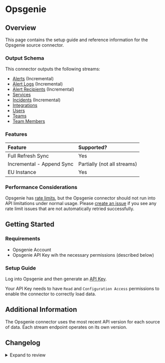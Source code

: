 # Opsgenie

## Overview

This page contains the setup guide and reference information for the Opsgenie source connector.

### Output Schema

This connector outputs the following streams:

- [Alerts](https://docs.opsgenie.com/docs/alert-api) \(Incremental\)
- [Alert Logs](https://docs.opsgenie.com/docs/alert-api-continued#list-alert-logs) \(Incremental\)
- [Alert Recipients](https://docs.opsgenie.com/docs/alert-api-continued#list-alert-recipients) \(Incremental\)
- [Services](https://docs.opsgenie.com/docs/service-api)
- [Incidents](https://docs.opsgenie.com/docs/incident-api) \(Incremental\)
- [Integrations](https://docs.opsgenie.com/docs/integration-api)
- [Users](https://docs.opsgenie.com/docs/user-api)
- [Teams](https://docs.opsgenie.com/docs/team-api)
- [Team Members](https://docs.opsgenie.com/docs/team-member-api)

### Features

| Feature                   | Supported?                    |
| :------------------------ | :---------------------------- |
| Full Refresh Sync         | Yes                           |
| Incremental - Append Sync | Partially \(not all streams\) |
| EU Instance               | Yes                           |

### Performance Considerations

Opsgenie has [rate limits](https://docs.opsgenie.com/docs/api-rate-limiting), but the Opsgenie connector should not run into API limitations under normal usage. Please [create an issue](https://github.com/airbytehq/airbyte/issues) if you see any rate limit issues that are not automatically retried successfully.

## Getting Started

### Requirements

- Opsgenie Account
- Opsgenie API Key wih the necessary permissions \(described below\)

### Setup Guide

Log into Opsgenie and then generate an [API Key](https://support.atlassian.com/opsgenie/docs/api-key-management/).

Your API Key needs to have `Read` and `Configuration Access` permissions to enable the connector to correctly load data.

## Additional Information

The Opsgenie connector uses the most recent API version for each source of data. Each stream endpoint operates on its own version.

## Changelog

<details>
  <summary>Expand to review</summary>

| Version | Date       | Pull Request                                             | Subject                                                                         |
| :------ | :--------- | :------------------------------------------------------- | :------------------------------------------------------------------------------ |
| 0.4.1   | 2024-08-16 | [44196](https://github.com/airbytehq/airbyte/pull/44196) | Bump source-declarative-manifest version   |
| 0.4.0 | 2024-08-15 | [44105](https://github.com/airbytehq/airbyte/pull/44105) | Refactor connector to manifest-only format |
| 0.3.16 | 2024-08-10 | [43579](https://github.com/airbytehq/airbyte/pull/43579) | Update dependencies |
| 0.3.15 | 2024-08-03 | [43248](https://github.com/airbytehq/airbyte/pull/43248) | Update dependencies |
| 0.3.14 | 2024-07-27 | [42650](https://github.com/airbytehq/airbyte/pull/42650) | Update dependencies |
| 0.3.13 | 2024-07-20 | [42193](https://github.com/airbytehq/airbyte/pull/42193) | Update dependencies |
| 0.3.12 | 2024-07-13 | [41895](https://github.com/airbytehq/airbyte/pull/41895) | Update dependencies |
| 0.3.11 | 2024-07-10 | [41493](https://github.com/airbytehq/airbyte/pull/41493) | Update dependencies |
| 0.3.10 | 2024-07-09 | [41132](https://github.com/airbytehq/airbyte/pull/41132) | Update dependencies |
| 0.3.9 | 2024-07-06 | [40988](https://github.com/airbytehq/airbyte/pull/40988) | Update dependencies |
| 0.3.8 | 2024-06-25 | [40434](https://github.com/airbytehq/airbyte/pull/40434) | Update dependencies |
| 0.3.7 | 2024-06-22 | [40093](https://github.com/airbytehq/airbyte/pull/40093) | Update dependencies |
| 0.3.6 | 2024-06-04 | [39035](https://github.com/airbytehq/airbyte/pull/39035) | [autopull] Upgrade base image to v1.2.1 |
| 0.3.5 | 2024-04-19 | [37210](https://github.com/airbytehq/airbyte/pull/37210) | Updating to 0.80.0 CDK |
| 0.3.4 | 2024-04-18 | [37210](https://github.com/airbytehq/airbyte/pull/37210) | Manage dependencies with Poetry. |
| 0.3.3 | 2024-04-15 | [37210](https://github.com/airbytehq/airbyte/pull/37210) | Base image migration: remove Dockerfile and use the python-connector-base image |
| 0.3.2 | 2024-04-12 | [37210](https://github.com/airbytehq/airbyte/pull/37210) | schema descriptions |
| 0.3.1 | 2024-02-14 | [35269](https://github.com/airbytehq/airbyte/pull/35269) | Fix parsing of updated_at timestamps in alerts |
| 0.3.0 | 2023-10-19 | [31552](https://github.com/airbytehq/airbyte/pull/31552) | Migrated to Low Code |
| 0.2.0 | 2023-10-24 | [31777](https://github.com/airbytehq/airbyte/pull/31777) | Fix schema |
| 0.1.0 | 2022-09-14 | [16768](https://github.com/airbytehq/airbyte/pull/16768) | Initial Release |

</details>

